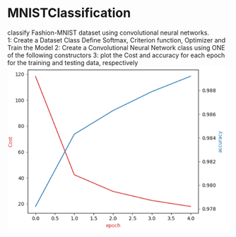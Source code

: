 # MNISTClassification
 classify Fashion-MNIST dataset using convolutional neural networks.   
 1: Create a Dataset Class Define Softmax, Criterion function, Optimizer and Train the Model
 2: Create a Convolutional Neural Network class using ONE of the following constructors
3: plot the Cost and accuracy for each epoch for the training and testing data, respectively
 ![alt text](task2.png)
